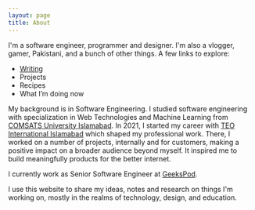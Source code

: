 ```yaml
---
layout: page
title: About
---
```


I'm a software engineer, programmer and designer. I'm also a vlogger, gamer, Pakistani, and a bunch of other things. A few links to explore:

- [Writing](posts)
- Projects
- Recipes
- What I’m doing now

My background is in Software Engineering. I studied software engineering with specialization in Web Technologies and Machine Learning from [COMSATS University Islamabad](http://www.comsats.edu.pk/). In 2021, I started my career with [TEO International Islamabad](https://www.teo-intl.com/) which shaped my professional work. There, I worked on a number of projects, internally and for customers, making a positive impact on a broader audience beyond myself. It inspired me to build meaningfully products for the better internet.

I currently work as Senior Software Engineer at [GeeksPod](https://www.geekspod.co/).

I use this website to share my ideas, notes and research on things I'm working on, mostly in the realms of technology, design, and education.
